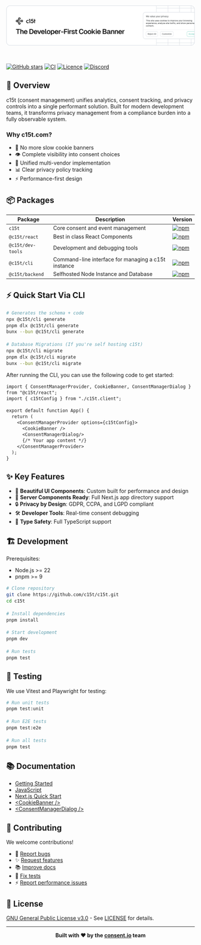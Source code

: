 <picture>
  <source media="(prefers-color-scheme: dark)" srcset="docs/assets/c15t-banner-readme-dark.svg">
  <img src="docs/assets/c15t-banner-readme-light.svg" alt="c15t Banner">
</picture>

&nbsp;

[![GitHub stars](https://img.shields.io/github/stars/c15t/c15t?style=flat-square)](https://github.com/c15t/c15t)
[![CI](https://img.shields.io/github/actions/workflow/status/c15t/c15t/ci.yml?style=flat-square)](https://github.com/c15t/c15t/actions/workflows/ci.yml)
[![Licence](https://img.shields.io/badge/licence-GPL--3.0-blue.svg?style=flat-square)](https://github.com/c15t/c15t/blob/main/LICENSE.md)
[![Discord](https://img.shields.io/discord/1312171102268690493?style=flat-square)](https://c15t.com/discord)


## 🎯 Overview

c15t (consent management) unifies analytics, consent tracking, and privacy controls into a single performant solution. Built for modern development teams, it transforms privacy management from a compliance burden into a fully observable system.

### Why c15t.com?

- 🚫 No more slow cookie banners
- 👁️ Complete visibility into consent choices
- 🔄 Unified multi-vendor implementation
- 📊 Clear privacy policy tracking
- ⚡ Performance-first design

## 📦 Packages

| Package | Description | Version |
|---------|-------------|---------|
| `c15t` | Core consent and event management | [![npm](https://img.shields.io/npm/v/c15t?style=flat-square)](https://www.npmjs.com/package/c15t) |
| `@c15t/react` | Best in class React Components | [![npm](https://img.shields.io/npm/v/@c15t/react?style=flat-square)](https://www.npmjs.com/package/@c15t/react) |
| `@c15t/dev-tools` | Development and debugging tools | [![npm](https://img.shields.io/npm/v/@c15t/dev-tools?style=flat-square)](https://www.npmjs.com/package/@c15t/dev-tools) |
| `@c15t/cli` | Command-line interface for managing a c15t instance | [![npm](https://img.shields.io/npm/v/@c15t/cli?style=flat-square)](https://www.npmjs.com/package/@c15t/cli) |
| `@c15t/backend` | Selfhosted Node Instance and Database | [![npm](https://img.shields.io/npm/v/@c15t/backend?style=flat-square)](https://www.npmjs.com/package/@c15t/backend) |

## ⚡ Quick Start Via CLI

```bash
# Generates the schema + code
npx @c15t/cli generate 
pnpm dlx @c15t/cli generate
bunx --bun @c15t/cli generate

# Database Migrations (If you're self hosting c15t)
npx @c15t/cli migrate
pnpm dlx @c15t/cli migrate
bunx --bun @c15t/cli migrate
```

After running the CLI, you can use the following code to get started:

```tsx
import { ConsentManagerProvider, CookieBanner, ConsentManagerDialog } from "@c15t/react";
import { c15tConfig } from "./c15t.client";

export default function App() {
  return (
    <ConsentManagerProvider options={c15tConfig}>
      <CookieBanner />
      <ConsentManagerDialog/>
      {/* Your app content */}
    </ConsentManagerProvider>
  );
}
```

## ✨ Key Features

- 🎨 **Beautiful UI Components**: Custom built for performance and design
- 📱 **Server Components Ready**: Full Next.js app directory support
- 🔒 **Privacy by Design**: GDPR, CCPA, and LGPD compliant
- 🛠️ **Developer Tools**: Real-time consent debugging
- 🎯 **Type Safety**: Full TypeScript support

## 🏗️ Development

Prerequisites:
- Node.js >= 22
- pnpm >= 9

```bash
# Clone repository
git clone https://github.com/c15t/c15t.git
cd c15t

# Install dependencies
pnpm install

# Start development
pnpm dev

# Run tests
pnpm test
```

## 🧪 Testing

We use Vitest and Playwright for testing:

```bash
# Run unit tests
pnpm test:unit

# Run E2E tests
pnpm test:e2e

# Run all tests
pnpm test
```

## 📚 Documentation

- [Getting Started](https://c15t.com/docs)
- [JavaScript](https://c15t.com/docs/javascript/quickstart)
- [Next.js Quick Start](https://c15t.com/docs/nextjs/app/quickstart)
- [\<CookieBanner />](https://c15t.com/docs/components/react/cookie-banner)
- [\<ConsentManagerDialog />](https://c15t.com/docs/components/react/consent-manager-dialog)

## 🤝 Contributing

We welcome contributions!

- 🐛 [Report bugs](https://github.com/c15t/c15t/issues/new?template=bug_report.yml)
- ✨ [Request features](https://github.com/c15t/c15t/issues/new?template=feature_request.yml)
- 📚 [Improve docs](https://github.com/c15t/c15t/issues/new?template=doc_report.yml)
- 🧪 [Fix tests](https://github.com/c15t/c15t/issues/new?template=test.yml)
- ⚡ [Report performance issues](https://github.com/c15t/c15t/issues/new?template=performance.yml)

## 📜 License

[GNU General Public License v3.0](https://github.com/c15t/c15t/blob/main/LICENSE.md) - See [LICENSE]([LICENSE.md](https://github.com/c15t/c15t/blob/main/LICENSE.md)) for details.

---

<div align="center">
  <strong>Built with ❤️ by the <a href="www.consent.io"/>consent.io</a> team</strong>
</div>
